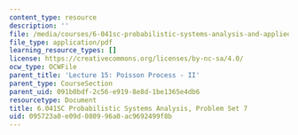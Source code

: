 ```yaml
---
content_type: resource
description: ''
file: /media/courses/6-041sc-probabilistic-systems-analysis-and-applied-probability-fall-2013/095723a0e09d080996a0ac9692499f8b_MIT6_041SCF13_assn07.pdf
file_type: application/pdf
learning_resource_types: []
license: https://creativecommons.org/licenses/by-nc-sa/4.0/
ocw_type: OCWFile
parent_title: 'Lecture 15: Poisson Process - II'
parent_type: CourseSection
parent_uid: 091b0bdf-2c56-e919-8e8d-1be1365e4db6
resourcetype: Document
title: 6.041SC Probabilistic Systems Analysis, Problem Set 7
uid: 095723a0-e09d-0809-96a0-ac9692499f8b
---
```

